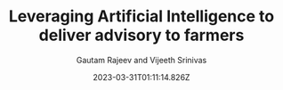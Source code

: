 ---
templateKey: case-study
title: 'Leveraging Artificial Intelligence to deliver advisory to farmers '
author: Gautam Rajeev and Vijeeth Srinivas
projectId: KONNECT
authorImage: /img/person-vector_updated.jpeg
date: 2023-03-31T01:11:14.826Z
featuredimage: /img/aayush_blog.jpg
link: https://www.google.com/
buttonText: Learn More
---